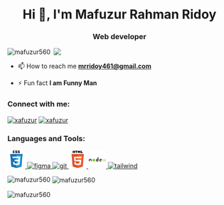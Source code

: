 <h1 align="center">Hi 👋, I'm Mafuzur Rahman Ridoy</h1>
<h3 align="center">Web developer</h3>
<img align="right" width="400" src="https://user-images.githubusercontent.com/55389276/140866485-8fb1c876-9a8f-4d6a-98dc-08c4981eaf70.gif">

<p align="left"> <img src="https://komarev.com/ghpvc/?username=mafuzur560&label=Profile%20views&color=0e75b6&style=flat" alt="mafuzur560" /> </p>

- 📫 How to reach me **mrridoy461@gmail.com**

- ⚡ Fun fact **I am Funny Man**

<h3 align="left">Connect with me:</h3>
<p align="left">
<a href="https://fb.com/xafuzur" target="blank"><img align="center" src="https://raw.githubusercontent.com/rahuldkjain/github-profile-readme-generator/master/src/images/icons/Social/facebook.svg" alt="xafuzur" height="30" width="40" /></a>
<a href="https://www.youtube.com/c/xafuzur" target="blank"><img align="center" src="https://raw.githubusercontent.com/rahuldkjain/github-profile-readme-generator/master/src/images/icons/Social/youtube.svg" alt="xafuzur" height="30" width="40" /></a>
</p>

<h3 align="left">Languages and Tools:</h3>
<p align="left"> <a href="https://www.w3schools.com/css/" target="_blank" rel="noreferrer"> <img src="https://raw.githubusercontent.com/devicons/devicon/master/icons/css3/css3-original-wordmark.svg" alt="css3" width="40" height="40"/> </a> <a href="https://www.figma.com/" target="_blank" rel="noreferrer"> <img src="https://www.vectorlogo.zone/logos/figma/figma-icon.svg" alt="figma" width="40" height="40"/> </a> <a href="https://git-scm.com/" target="_blank" rel="noreferrer"> <img src="https://www.vectorlogo.zone/logos/git-scm/git-scm-icon.svg" alt="git" width="40" height="40"/> </a> <a href="https://www.w3.org/html/" target="_blank" rel="noreferrer"> <img src="https://raw.githubusercontent.com/devicons/devicon/master/icons/html5/html5-original-wordmark.svg" alt="html5" width="40" height="40"/> </a> <a href="https://nodejs.org" target="_blank" rel="noreferrer"> <img src="https://raw.githubusercontent.com/devicons/devicon/master/icons/nodejs/nodejs-original-wordmark.svg" alt="nodejs" width="40" height="40"/> </a> <a href="https://tailwindcss.com/" target="_blank" rel="noreferrer"> <img src="https://www.vectorlogo.zone/logos/tailwindcss/tailwindcss-icon.svg" alt="tailwind" width="40" height="40"/> </a> </p>

<p><img align="left" src="https://github-readme-stats.vercel.app/api/top-langs?username=mafuzur560&show_icons=true&locale=en&layout=compact" alt="mafuzur560" /></p>

<p>&nbsp;<img align="center" src="https://github-readme-stats.vercel.app/api?username=mafuzur560&show_icons=true&locale=en" alt="mafuzur560" /></p>

<p><img align="center" src="https://github-readme-streak-stats.herokuapp.com/?user=mafuzur560&" alt="mafuzur560" /></p>

